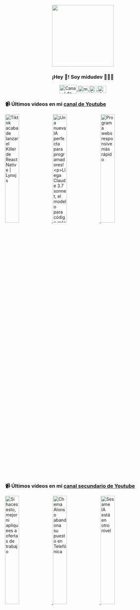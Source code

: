 <p align="center" width="300">
   <img align="center" width="200" src="https://user-images.githubusercontent.com/1561955/106762302-fda9de00-6635-11eb-99be-3ef744e60c0e.png" />
   <h3 align="center">¡Hey 👋! Soy midudev 👨🏻‍💻</h3>
</p>

<p align="center">
   <a href="https://twitch.tv/midudev" target="blank">
    <img align="center" src="https://upload.wikimedia.org/wikipedia/commons/c/ce/Twitch_logo_2019.svg" alt="Canal de Twitch de midudev" height="28px" width="56px" />
  </a>
  <span style="width: 8px;"> </span>
   <a href="https://youtube.com/midudev" target="blank">
    <img align="center" src="https://upload.wikimedia.org/wikipedia/commons/0/09/YouTube_full-color_icon_%282017%29.svg" alt="midudev" height="23px" width="33px" />
  </a>
  <span style="width: 8px;"> </span>
  <a href="https://instagram.com/midu.dev" target="blank">
    <img align="center" src="https://upload.wikimedia.org/wikipedia/commons/e/e7/Instagram_logo_2016.svg" alt="Canal de Instagram de midu.dev" height="23px" width="23px" />
  </a>
  <span style="width: 8px;"> </span>
  <a href="https://twitter.com/midudev" target="blank">
    <img align="center" src="https://upload.wikimedia.org/wikipedia/commons/thumb/6/6f/Logo_of_Twitter.svg/2491px-Logo_of_Twitter.svg.png" alt="Canal de Twitter de midudev" height="23px" width="28px" />
  </a>
</p>

### 📹 Últimos vídeos en mi [canal de Youtube](https://youtube.com/midudev?sub_confirmation=1)

<a href='https://youtu.be/tlDcT2BhZwA' target='_blank'>
  <img width='30%' src='https://img.youtube.com/vi/tlDcT2BhZwA/mqdefault.jpg' alt='Tiktok acaba de lanzar el Killer de React Native | Lynxjs' />
</a>
<a href='https://youtu.be/RQqDyoHhu-Q' target='_blank'>
  <img width='30%' src='https://img.youtube.com/vi/RQqDyoHhu-Q/mqdefault.jpg' alt='¡Una nueva IA perfecta para programadores!

Llega Claude 3.7 sonnet, el modelo para código más avanz' />
</a>
<a href='https://youtu.be/dVq_y5n1K14' target='_blank'>
  <img width='30%' src='https://img.youtube.com/vi/dVq_y5n1K14/mqdefault.jpg' alt='Programa webs responsive más rápido' />
</a>

### 📹 Últimos vídeos en mi [canal secundario de Youtube](https://youtube.com/midulive?sub_confirmation=1)

<a href='https://youtu.be/f0UiOZK_amY' target='_blank'>
  <img width='30%' src='https://img.youtube.com/vi/f0UiOZK_amY/mqdefault.jpg' alt='Si haces esto, mejor ni apliquees a ofertas de trabajo' />
</a>
<a href='https://youtu.be/C-wcmSt_d7o' target='_blank'>
  <img width='30%' src='https://img.youtube.com/vi/C-wcmSt_d7o/mqdefault.jpg' alt='Chema Alonso abandona su puesto en Telefónica' />
</a>
<a href='https://youtu.be/8tufiwUFk_o' target='_blank'>
  <img width='30%' src='https://img.youtube.com/vi/8tufiwUFk_o/mqdefault.jpg' alt='Sesame IA está en otro nivel' />
</a>